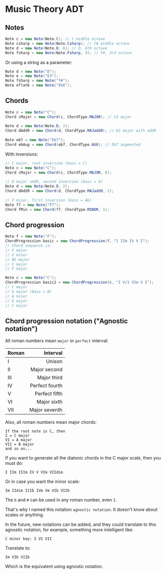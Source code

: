 # Music Theory ADT

## Notes

```java
Note c = new Note(Note.C); // C middle octave
Note csharp = new Note(Note.Csharp); // C# middle octave
Note d = new Note(Note.D, 6); // D, 6th octave
Note fsharp = new Note(Note.Fsharp, 3); // F#, 3rd octave
```

Or using a string as a parameter:

```java
Note d = new Note("D");
Note e = new Note("E3");
Note fsharp = new Note("f#");
Note eflat6 = new Note("Eb6");
```

## Chords

```java
Note c = new Note("C");
Chord cMajor = new Chord(c, ChordType.MAJOR); // C4 major
		
Note d = new Note(Note.D, 2);
Chord dAdd9 = new Chord(d, ChordType.MAJadd9); // D2 major with add9
		
Note eb7 = new Note("Eb7");
Chord ebAug = new Chord(eb7, ChordType.AUG); // Eb7 augmented
```
With inversions:

```java
// C major, root inversion (bass = C)
Note c = new Note("C");
Chord cMajor = new Chord(c, ChordType.MAJOR, 0);
	
// D major add9, second inversion (bass = A)	
Note d = new Note(Note.D, 2);
Chord dAdd9 = new Chord(d, ChordType.MAJadd9, 2);
	
// F minor, first inversion (bass = Ab)
Note f7 = new Note("F7");
Chord fMin = new Chord(f7, ChordType.MINOR, 1);
```

## Chord progression

```java
Note f = new Note("F");
ChordProgression basic = new ChordProgression(f, "I IIm IV V I");
// Chord sequence is:
// F major
// G minor
// Bb major
// C major
// F major

Note c = new Note("C");
ChordProgression basic2 = new ChordProgression(c, "I V/1 VIm V I");
// C major
// G major (bass = B)
// A minor
// G major
// C major
```

## Chord progression notation ("Agnostic notation")

All roman numbers mean `major` or `perfect` interval:

| Roman | Interval |
|:-------|------------:|
| I      | Unison        |
| II     | Major second      |
| III    | Major third        |
| IV     | Perfect fourth          |
| V      | Perfect fifth       |
| VI     | Major sixth     |
| VII    | Major seventh     |

Also, all roman numbers mean major chords:

```
If the root note is C, then
I = C major
VI = A major
VII = B major
and so on...
```

If you want to generate all the diatonic chords in the C major scale, then you must do:

```
I IIm IIIm IV V VIm VIIdim
```

Or in case you want the minor scale:

```
Im IIdim IIIb IVm Vm VIb VIIb
```

The `b` and `#` can be used in any roman number, even `I`.

That's why I named this notation `agnostic notation`. It doesn't know about scales or anything.

In the future, new notations can be added, and they could translate to this agnostic notation, for example, something more intelligent like:

```
C minor key: I VI VII
```

Translate to:

```
Im VIb VIIb
```

Which is the equivalent using agnostic notation.
